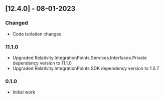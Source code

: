 ## [12.4.0] - 08-01-2023

### Changed

- Code isolation changes

### 11.1.0

- Upgraded Relativity.IntegrationPoints.Services.Interfaces.Private dependency version to 11.1.0
- Upgraded Relativity.IntegrationPoints.SDK dependency version to 1.0.7

### 0.1.0

- Initial work